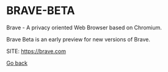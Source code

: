 # BRAVE-BETA

 Brave - A privacy oriented Web Browser based on Chromium.
 
 Brave Beta is an early preview for new versions of Brave.
 
 SITE: https://brave.com

 [Go back](https://portable-linux-apps.github.io/apps.html)
